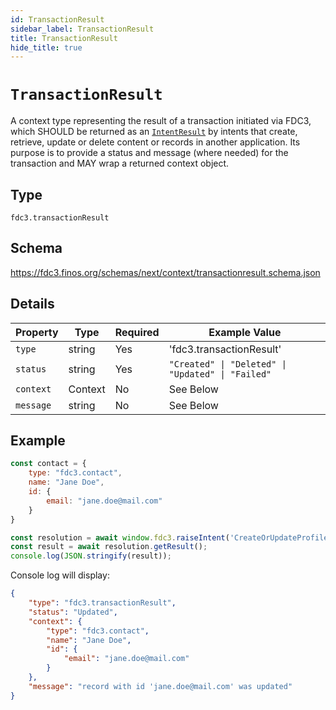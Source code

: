 ```yaml
---
id: TransactionResult
sidebar_label: TransactionResult
title: TransactionResult
hide_title: true
---
```

# `TransactionResult`

A context type representing the result of a transaction initiated via FDC3, which SHOULD be returned as an [`IntentResult`](../../api/Types#intentresult) by intents that create, retrieve, update or delete content or records in another application. Its purpose is to provide a status and message (where needed) for the transaction and MAY wrap a returned context object.

## Type

`fdc3.transactionResult`

## Schema

<https://fdc3.finos.org/schemas/next/context/transactionresult.schema.json>

## Details

| Property   | Type    | Required | Example Value     |
|------------|---------|----------|-------------------|
| `type`     | string  | Yes      | 'fdc3.transactionResult' |
| `status`   | string  | Yes      | `"Created" \| "Deleted" \| "Updated" \| "Failed"` |
| `context`  | Context | No       | See Below |
| `message`  | string  | No       | See Below |

## Example

```js
const contact = {
    type: "fdc3.contact",
    name: "Jane Doe",
    id: {
        email: "jane.doe@mail.com"
    }
}

const resolution = await window.fdc3.raiseIntent('CreateOrUpdateProfile', contact);
const result = await resolution.getResult();
console.log(JSON.stringify(result));
```

Console log will display:

```json
{
    "type": "fdc3.transactionResult",
    "status": "Updated",
    "context": {
        "type": "fdc3.contact",
        "name": "Jane Doe",
        "id": {
            "email": "jane.doe@mail.com"
        }
    },
    "message": "record with id 'jane.doe@mail.com' was updated"
}
```
